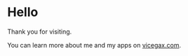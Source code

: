 # Hello

Thank you for visiting.

You can learn more about me and my apps on [vicegax.com](https://vicegax.com).
